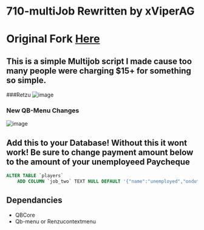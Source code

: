 # 710-multiJob Rewritten by xViperAG

# Original Fork [Here](https://github.com/Kmack710/710-multiJob)

## This is a simple Multijob script I made cause too many people were charging $15+ for something so simple.

###Retzu
![image](https://i.imgur.com/l77I3is.png)

### New QB-Menu Changes
![image](https://i.imgur.com/1MMxQQX.png)

## Add this to your Database! Without this it wont work! Be sure to change payment amount below to the amount of your unemployeed Paycheque 
```sql
ALTER TABLE `players`
	ADD COLUMN `job_two` TEXT NULL DEFAULT '{"name":"unemployed","onduty":true,"payment":10,"label":"Civilian","grade":{"name":"Freelancer","level":0},"isboss":false}';
```

## Dependancies 
- QBCore 
- Qb-menu or Renzucontextmenu 
